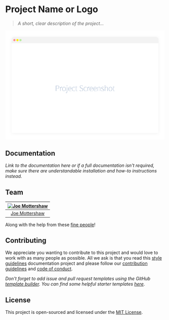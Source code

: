 # Project Name or Logo

> *A short, clear description of the project...*

![Project Screenshot](./screenshot.png)

## Documentation

*Link to the documentation here or if a full documentation isn't required, make sure there are understandable installation and how-to instructions instead.*

## Team

| [![Joe Mottershaw](https://avatars1.githubusercontent.com/u/5093255?s=100)](https://github.com/joemottershaw) |
|:-------------------------------------------------------------------------------------------------------------:|
| [Joe Mottershaw](https://github.com/joemottershaw)                                                            |

Along with the help from these [fine people](https://github.com/cloudeight/github-boilerplate/graphs/contributors)!

## Contributing

We appreciate you wanting to contribute to this project and would love to work with as many people as possible. All we ask is that you read this [style guidelines](https://github.com/cloudeight/style-guidelines) documentation project and please follow our [contribution guidelines](./.github/CONTRIBUTING.md) and [code of conduct](./.github/CODE_OF_CONDUCT.md).

*Don't forget to add issue and pull request templates using the GitHub [template builder](../../issues/templates/edit). You can find some helpful starter templates [here](./starter)*.

## License

This project is open-sourced and licensed under the [MIT License](./LICENSE).
